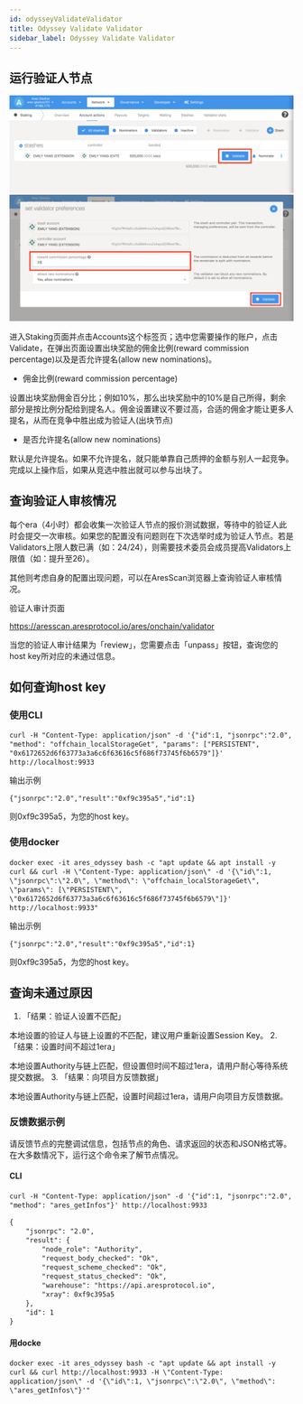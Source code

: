 ```yaml
---
id: odysseyValidateValidator
title: Odyssey Validate Validator
sidebar_label: Odyssey Validate Validator
---
```


## 运行验证人节点

![](assets/build/323.png)
![](assets/build/324.png)

进入Staking页面并点击Accounts这个标签页；选中您需要操作的账户，点击Validate，在弹出页面设置出块奖励的佣金比例(reward commission percentage)以及是否允许提名(allow new nominations)。
* 佣金比例(reward commission percentage)

设置出块奖励佣金百分比；例如10%，那么出块奖励中的10%是自己所得，剩余部分是按比例分配给到提名人。佣金设置建议不要过高，合适的佣金才能让更多人提名，从而在竞争中胜出成为验证人(出块节点)
* 是否允许提名(allow new nominations)

默认是允许提名。如果不允许提名，就只能单靠自己质押的金额与别人一起竞争。完成以上操作后，如果从竞选中胜出就可以参与出块了。

## 查询验证人审核情况

每个era（4小时）都会收集一次验证人节点的报价测试数据，等待中的验证人此时会提交一次审核。如果您的配置没有问题则在下次选举时成为验证人节点。若是Validators上限人数已满（如：24/24），则需要技术委员会成员提高Validators上限值（如：提升至26）。

其他则考虑自身的配置出现问题，可以在AresScan浏览器上查询验证人审核情况。

验证人审计页面

https://aresscan.aresprotocol.io/ares/onchain/validator

当您的验证人审计结果为「review」，您需要点击「unpass」按钮，查询您的host key所对应的未通过信息。

## 如何查询host key
### 使用CLI
````
curl -H "Content-Type: application/json" -d '{"id":1, "jsonrpc":"2.0", "method": "offchain_localStorageGet", "params": ["PERSISTENT", "0x6172652d6f63773a3a6c6f63616c5f686f73745f6b6579"]}' http://localhost:9933
````

输出示例
````
{"jsonrpc":"2.0","result":"0xf9c395a5","id":1}
````
则0xf9c395a5，为您的host key。

### 使用docker
````
docker exec -it ares_odyssey bash -c "apt update && apt install -y curl && curl -H \"Content-Type: application/json\" -d '{\"id\":1, \"jsonrpc\":\"2.0\", \"method\": \"offchain_localStorageGet\", \"params\": [\"PERSISTENT\", \"0x6172652d6f63773a3a6c6f63616c5f686f73745f6b6579\"]}' http://localhost:9933"
````

输出示例
````
{"jsonrpc":"2.0","result":"0xf9c395a5","id":1}
````
则0xf9c395a5，为您的host key。


## 查询未通过原因
1. 「结果：验证人设置不匹配」

本地设置的验证人与链上设置的不匹配，建议用户重新设置Session Key。
2. 「结果：设置时间不超过1era」

本地设置Authority与链上匹配，但设置但时间不超过1era，请用户耐心等待系统提交数据。
3. 「结果：向项目方反馈数据」

本地设置Authority与链上匹配，设置时间超过1era，请用户向项目方反馈数据。

### 反馈数据示例
请反馈节点的完整调试信息，包括节点的角色、请求返回的状态和JSON格式等。在大多数情况下，运行这个命令来了解节点情况。

#### CLI
````
curl -H "Content-Type: application/json" -d '{"id":1, "jsonrpc":"2.0", "method": "ares_getInfos"}' http://localhost:9933
````
````
{
    "jsonrpc": "2.0",
    "result": {
        "node_role": "Authority",
        "request_body_checked": "Ok",
        "request_scheme_checked": "Ok",
        "request_status_checked": "Ok",
        "warehouse": "https://api.aresprotocol.io",
        "xray": 0xf9c395a5
    },
    "id": 1
}
````


#### 用docke
````
docker exec -it ares_odyssey bash -c "apt update && apt install -y curl && curl http://localhost:9933 -H \"Content-Type: application/json\" -d '{\"id\":1, \"jsonrpc\":\"2.0\", \"method\": \"ares_getInfos\"}'"
````



